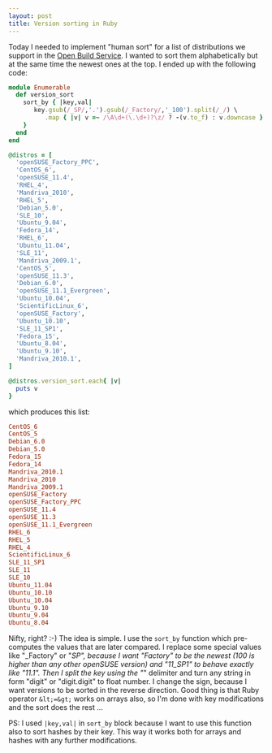 ```yaml
---
layout: post
title: Version sorting in Ruby
---
```


Today I needed to implement "human sort" for a list of distributions we support in the [Open Build Service](http://openbuildservice.org/). I wanted to sort them alphabetically but at the same time the newest ones at the top. I ended up with the following code:

~~~ruby
module Enumerable
  def version_sort
    sort_by { |key,val|
       key.gsub(/_SP/,'.').gsub(/_Factory/,'_100').split(/_/) \
          .map { |v| v =~ /\A\d+(\.\d+)?\z/ ? -(v.to_f) : v.downcase }
    }
  end
end

@distros = [
  'openSUSE_Factory_PPC',
  'CentOS_6',
  'openSUSE_11.4',
  'RHEL_4',
  'Mandriva_2010',
  'RHEL_5',
  'Debian_5.0',
  'SLE_10',
  'Ubuntu_9.04',
  'Fedora_14',
  'RHEL_6',
  'Ubuntu_11.04',
  'SLE_11',
  'Mandriva_2009.1',
  'CentOS_5',
  'openSUSE_11.3',
  'Debian_6.0',
  'openSUSE_11.1_Evergreen',
  'Ubuntu_10.04',
  'ScientificLinux_6',
  'openSUSE_Factory',
  'Ubuntu_10.10',
  'SLE_11_SP1',
  'Fedora_15',
  'Ubuntu_8.04',
  'Ubuntu_9.10',
  'Mandriva_2010.1',
]

@distros.version_sort.each{ |v|
  puts v
}
~~~

which produces this list:

~~~ini
CentOS_6
CentOS_5
Debian_6.0
Debian_5.0
Fedora_15
Fedora_14
Mandriva_2010.1
Mandriva_2010
Mandriva_2009.1
openSUSE_Factory
openSUSE_Factory_PPC
openSUSE_11.4
openSUSE_11.3
openSUSE_11.1_Evergreen
RHEL_6
RHEL_5
RHEL_4
ScientificLinux_6
SLE_11_SP1
SLE_11
SLE_10
Ubuntu_11.04
Ubuntu_10.10
Ubuntu_10.04
Ubuntu_9.10
Ubuntu_9.04
Ubuntu_8.04
~~~

Nifty, right? :-) The idea is simple. I use the `sort_by` function which pre-computes the values that are later compared. I replace some special values like "_Factory" or "_SP", because I want "Factory" to be the newest (100 is higher than any other openSUSE version) and "11_SP1" to behave exactly like "11.1". Then I split the key using the "_" delimiter and turn any string in form "digit" or "digit.digit" to float number. I change the sign, because I want versions to be sorted in the reverse direction. Good thing is that Ruby operator `&lt;=&gt;` works on arrays also, so I'm done with key modifications and the sort does the rest ...

PS: I used `|key,val|` in `sort_by` block because I want to use this function also to sort hashes by their key. This way it works both for arrays and hashes with any further modifications.
